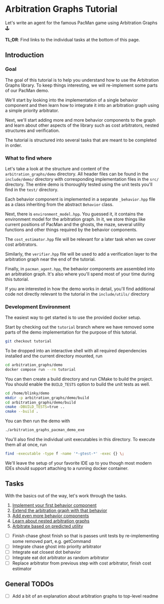 # Arbitration Graphs Tutorial

Let's write an agent for the famous PacMan game using Arbitration Graphs 🕹️

**TL;DR**: Find links to the individual tasks at the bottom of this page.

## Introduction


### Goal

The goal of this tutorial is to help you understand how to use the Arbitration Graphs library.
To keep things interesting, we will re-implement some parts of our PacMan demo.

We'll start by looking into the implementation of a single behavior component
  and then learn how to integrate it into an arbitration graph using a simple priority arbitrator.

Next, we'll start adding more and more behavior components to the graph and learn about other aspects of the library
  such as cost arbitrators, nested structures and verification.

The tutorial is structured into several tasks that are meant to be completed in order.

### What to find where

Let's take a look at the structure and content of the `arbitration_graphs/demo` directory.
All header files can be found in the `include/demo/` directory with corresponding implementation files in the `src/` directory.
The entire demo is thoroughly tested using the unit tests you'll find in the `test/` directory.

Each behavior component is implemented in a separate `_behavior.hpp` file as a class inheriting from the abstract `Behavior` class.

Next, there is `environment_model.hpp`.
You guessed it, it contains the environment model for the arbitration graph.
In it, we store things like current positions of PacMan and the ghosts, the maze, several utility functions
  and other things required by the behavior components.

The `cost_estimator.hpp` file will be relevant for a later task when we cover cost arbitrators.

Similarly, the `verifier.hpp` file will be used to add a verification layer to the arbitration graph near the end of the tutorial.

Finally, in `pacman_agent.hpp`, the behavior components are assembled into an arbitration graph.
It's also where you'll spend most of your time during this tutorial.

If you are interested in how the demo works in detail,
  you'll find additional code not directly relevant to the tutorial in the `include/utils/` directory

### Development Environment

The easiest way to get started is to use the provided docker setup.

Start by checking out the `tutorial` branch where we have removed some parts
  of the demo implementation for the purpose of this tutorial.
```bash
git checkout tutorial
```

To be dropped into an interactive shell with all required dependencies installed
  and the current directory mounted, run
```bash
cd arbitration_graphs/demo
docker compose run --rm tutorial
```

You can then create a build directory and run CMake to build the project.
You should enable the `BUILD_TESTS` option to build the unit tests as well.

```bash
cd /home/blinky/demo
mkdir -p arbitration_graphs/demo/build
cd arbitration_graphs/demo/build
cmake -DBUILD_TESTS=true ..
cmake --build .
```

You can then run the demo with
```bash
./arbitration_graphs_pacman_demo_exe
```

You'll also find the individual unit executables in this directory.
To execute them all at once, run
```bash
find -executable -type f -name '*-gtest-*' -exec {} \;
```

We'll leave the setup of your favorite IDE up to you
  though most modern IDEs should support attaching to a running docker container.


## Tasks

With the basics out of the way, let's work through the tasks.

1. [Implement your first behavior component](./tasks/1_implement_behavior_component.md)
2. [Extend the arbitration graph with that behavior](./tasks/2_extend_arbitration_graph.md)
3. [Add even more behavior components](./tasks/3_add_more_behaviors.md)
4. [Learn about nested arbitration graphs](./tasks/4_nested_arbitrators.md)
5. [Arbitrate based on predicted utility](./tasks/5_cost_arbitration.md)


- [ ] Finish chase ghost finish so that is passes unit tests by re-implementing some removed part, e.g. getCommand
- [ ] Integrate chase ghost into priority arbitrator
- [ ] Integrate eat closest dot behavior
- [ ] Integrate eat dot arbitrator as random arbitrator
- [ ] Replace arbitrator from previous step with cost arbitrator, finish cost estimator

## General TODOs
- [ ] Add a bit of an explanation about arbitration graphs to top-level readme
